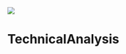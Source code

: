 ![](https://github.com/qqdog1/technical-analysis/workflows/Technical%20Analysis%20build/badge.svg)

# TechnicalAnalysis 

